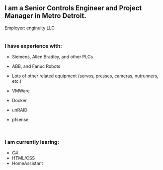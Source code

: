 ## I am a Senior Controls Engineer and Project Manager in Metro Detroit.

Employer: [enginuity LLC](https://eng-inuity.com)
<br><br>

### I have experience with:
  - Siemens, Allen Bradley, and other PLCs
  - ABB, and Fanuc Robots
  - Lots of other related equipment (servos, presses, cameras, nutrunners, etc.)
  - VMWare
  
  - Docker
  - unRAID
  - pfsense
<br>

### I am currently learing:
  - C#
  - HTML/CSS
  - HomeAssistant
<br>

<!--
**the-sheehan/the-sheehan** is a ✨ _special_ ✨ repository because its `README.md` (this file) appears on your GitHub profile.

Here are some ideas to get you started:

- 🔭 I’m currently working on ...
- 🌱 I’m currently learning ...
- 👯 I’m looking to collaborate on ...
- 🤔 I’m looking for help with ...
- 💬 Ask me about ...
- 📫 How to reach me: ...
- 😄 Pronouns: ...
- ⚡ Fun fact: ...
-->
